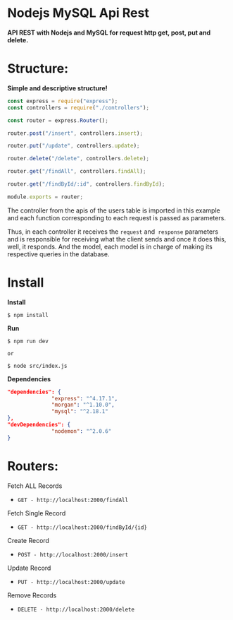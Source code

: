 # Nodejs MySQL Api Rest
**API REST with Nodejs and MySQL for request http get, post, put and delete.**

# Structure:

**Simple and descriptive structure!**

```javascript
const express = require("express");
const controllers = require("./controllers");

const router = express.Router();

router.post("/insert", controllers.insert);

router.put("/update", controllers.update);

router.delete("/delete", controllers.delete);

router.get("/findAll", controllers.findAll);

router.get("/findById/:id", controllers.findById);

module.exports = router;
```

The controller from the apis of the users table is imported in this example and each function corresponding to each request is passed as parameters.

Thus, in each controller it receives the `request` and` response` parameters and is responsible for receiving what the client sends and once it does this, well, it responds. And the model, each model is in charge of making its respective queries in the database.

# Install

**Install**

```console
$ npm install
```

**Run**

```console
$ npm run dev

or

$ node src/index.js
```

**Dependencies**

```json
"dependencies": {
              "express": "^4.17.1",
              "morgan": "^1.10.0",
              "mysql": "^2.18.1"
},
"devDependencies": {
              "nodemon": "^2.0.6"
}
```

# Routers:

Fetch ALL Records

- `GET - http://localhost:2000/findAll`

Fetch Single Record

- `GET - http://localhost:2000/findById/{id}`

Create Record

- `POST - http://localhost:2000/insert`

Update Record

- `PUT - http://localhost:2000/update`

Remove Records

- `DELETE - http://localhost:2000/delete`
